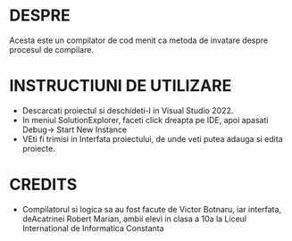 # DESPRE

Acesta este un compilator de cod menit ca metoda de invatare despre procesul de compilare.


# INSTRUCTIUNI DE UTILIZARE

- Descarcati proiectul si deschideti-l in Visual Studio 2022.
- In meniul SolutionExplorer, faceti click dreapta pe IDE, apoi apasati Debug-> Start New Instance
- VEti fi trimisi in Interfata proiectului, de unde veti putea adauga si edita proiecte.

# CREDITS
- Compilatorul si logica sa au fost facute de Victor Botnaru, iar interfata, deAcatrinei Robert Marian, ambii elevi in clasa a 10a la Liceul International de Informatica Constanta

